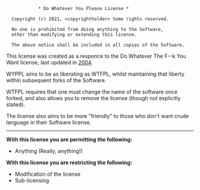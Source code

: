 ```
            * Do Whatever You Please License * 
                        
  Copyright (c) 2021, <copyrightholder> Some rights reserved.

  No one is prohibited from doing anything to the Software, 
  other than modifying or extending this license.

  The above notice shall be included in all copies of the Software.
  ```




This license was created as a responce to the Do Whatever The F--k You Want license, last updated in [2004](http://www.wtfpl.net/). 

WYPPL aims to be as liberating as WTFPL, whilst maintaining that liberty within subsequent forks of the Software. 

WTFPL requires that one must change the name of the software once forked, and also allows you to remove the license (though not explicitly stated). 

The license also aims to be more "friendly" to those who don't want crude language in their Software license.

___

__With this license you are permitting the following:__
* Anything (Really, anything!)

__With this license you are restricting the following:__
* Modification of the license
* Sub-licensing
